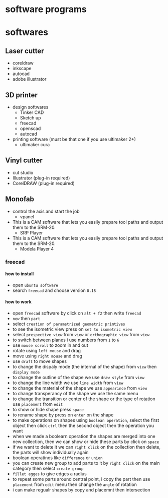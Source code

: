 # software programs

# softwares
## Laser cutter
- coreldraw
- inkscape
- autocad
- adobe illustrator

## 3D printer
- design softwares
    - Tinker CAD
    - Sketch up
    - freecad
    - openscad
    - autocad
- printing software (must be that one if you use ultimaker 2+)
    - ultimaker cura

## Vinyl cutter
- cut studio
- Illustrator (plug-in required)
- CorelDRAW (plug-in required)

## Monofab
 - control the axis and start the job
    - vpanel
- This is a CAM software that lets you easily prepare tool paths and output them to the SRM-20.
    - SRP Player
-  This is a CAM software that lets you easily prepare tool paths and output them to the SRM-20.
    - Modela Player 4
    
### freecad

#### how to install
- open `ubuntu software`
- search `freecad` and choose version `0.18`

#### how to work
- open `freecad` software by click on `alt + f2` then write `freecad`
- `new` then `part`
- select `creation of parametrized geometric primtives`
- to see the isometric view press on `set to isometric view`
- select `prespective view` from `view` or `orthographic view` from `view`
- to switch between planes i use numbers from `1` to `6`
- use `mouse scroll` to zoom in and out
- rotate using `left mouse` and drag
- move using `right mouse` and drag
- use `draft` to move shapes
- to change the dispaly mode (the internal of the shape) from `view` then `display mode`
- to change the outline of the shape we use `draw style` from `view`
- to change the line width we use `line width` from `view`
- to change the material of the shape we use `appearince` from `view`
- to change transperancy of the shape we use the same menu
- to change the transition or center of the shape or the type of rotation use `placement` from `edit`
- to show or hide shape press `space`
- to rename shape by press on `enter` on the shape
- to make operations on shapes using `boolean operation`, select the first object then click `ctrl` then the second object then the operation you want
- when we made a boolearn operation the shapes are merged into one new collection, then we can show or hide these parts by click on `space`
- if we want to delete it we can `right click` on the collection then delete, the parts will show individually again
- boolean operatinos like `difference` or `union`
- you can create new group to add parts to it by `right click` on the main category then select `create group`
- `fillet egges` to give edges a radius
- to repeat some parts around central point, i copy the part then use `placement` from `edit` menu then change the `angle` of rotation
- i can make regualr shapes by copy and placemnt then intersection